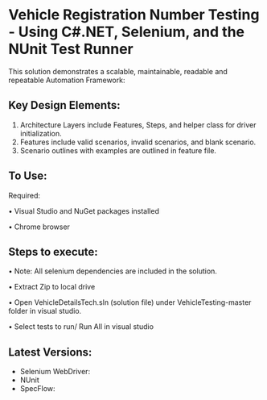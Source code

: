 # Vehicle Registration Number Testing - Using C#.NET, Selenium, and the NUnit Test Runner
This solution demonstrates a scalable, maintainable, readable and repeatable Automation Framework:

## Key Design Elements:
1.	Architecture Layers include Features, Steps, and helper class for driver initialization.
2.	Features include valid scenarios, invalid scenarios, and blank scenario.
3.	Scenario outlines with examples are outlined in feature file.

## To Use:

Required:

•	Visual Studio and NuGet packages installed

•	Chrome browser


## Steps to execute:

•	Note: All selenium dependencies are included in the solution.

•	Extract Zip to local drive

•	Open VehicleDetailsTech.sln (solution file) under VehicleTesting-master folder in visual studio.

•	Select tests to run/ Run All in visual studio


## Latest Versions:
* Selenium WebDriver: 
* NUnit 
* SpecFlow:


